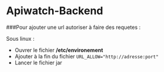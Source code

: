 # Apiwatch-Backend


###Pour ajouter une url autoriser à faire des requetes :


Sous linux :

* Ouvrer le fichier **/etc/environement**
* Ajouter à la fin du fichier `URL_ALLOW="http://adresse:port"`
* Lancer le fichier jar


